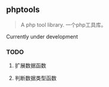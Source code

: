 ## phptools

> A php tool library. 一个php工具库。

Currently under development

### TODO

1. 扩展数据函数

2. 判断数据类型函数